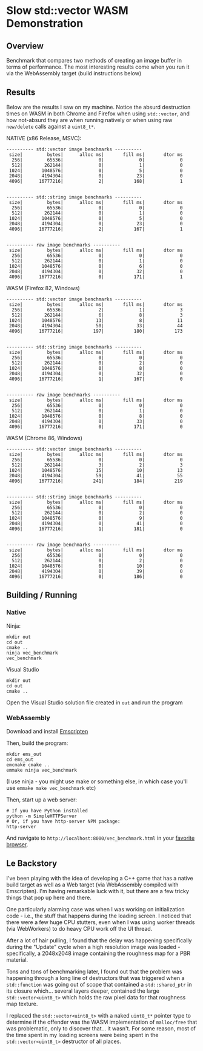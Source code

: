 # Slow std::vector WASM Demonstration

## Overview

Benchmark that compares two methods of creating an image buffer in terms of performance.
The most interesting results come when you run it via the WebAssembly target (build
instructions below)

## Results

Below are the results I saw on my machine. Notice the absurd destruction times on WASM
in both Chrome and Firefox when using `std::vector`, and how not-absurd they are when
running natively or when using raw `new/delete` calls against a `uint8_t*`.

NATIVE (x86 Release, MSVC):
```
---------- std::vector image benchmarks ----------
 size|         bytes|      alloc ms|       fill ms|       dtor ms
  256|         65536|             0|             0|             0
  512|        262144|             0|             1|             0
 1024|       1048576|             0|             5|             0
 2048|       4194304|             0|            23|             0
 4096|      16777216|             2|           168|             1


---------- std::string image benchmarks ----------
 size|         bytes|      alloc ms|       fill ms|       dtor ms
  256|         65536|             0|             0|             0
  512|        262144|             0|             1|             0
 1024|       1048576|             0|             5|             0
 2048|       4194304|             0|            23|             0
 4096|      16777216|             2|           167|             1


---------- raw image benchmarks ----------
 size|         bytes|      alloc ms|       fill ms|       dtor ms
  256|         65536|             0|             0|             0
  512|        262144|             0|             1|             0
 1024|       1048576|             0|             6|             0
 2048|       4194304|             0|            32|             0
 4096|      16777216|             0|           171|             1
```

WASM (Firefox 82, Windows)
```
---------- std::vector image benchmarks ----------
 size|         bytes|      alloc ms|       fill ms|       dtor ms
  256|         65536|             2|             1|             3
  512|        262144|             6|             8|             3
 1024|       1048576|            13|             8|            11
 2048|       4194304|            50|            33|            44
 4096|      16777216|           197|           180|           173


---------- std::string image benchmarks ----------
 size|         bytes|      alloc ms|       fill ms|       dtor ms
  256|         65536|             0|             0|             0
  512|        262144|             0|             2|             0
 1024|       1048576|             0|             8|             0
 2048|       4194304|             0|            32|             0
 4096|      16777216|             1|           167|             0


---------- raw image benchmarks ----------
 size|         bytes|      alloc ms|       fill ms|       dtor ms
  256|         65536|             0|             0|             0
  512|        262144|             0|             1|             0
 1024|       1048576|             0|             8|             0
 2048|       4194304|             0|            33|             0
 4096|      16777216|             0|           171|             0
```

WASM (Chrome 86, Windows)
```
---------- std::vector image benchmarks ----------
 size|         bytes|      alloc ms|       fill ms|       dtor ms
  256|         65536|             0|             0|             0
  512|        262144|             3|             2|             3
 1024|       1048576|            15|            10|            13
 2048|       4194304|            59|            41|            55
 4096|      16777216|           241|           184|           219


---------- std::string image benchmarks ----------
 size|         bytes|      alloc ms|       fill ms|       dtor ms
  256|         65536|             0|             0|             0
  512|        262144|             0|             2|             0
 1024|       1048576|             0|             9|             0
 2048|       4194304|             0|            41|             0
 4096|      16777216|             1|           181|             0


---------- raw image benchmarks ----------
 size|         bytes|      alloc ms|       fill ms|       dtor ms
  256|         65536|             0|             0|             0
  512|        262144|             0|             2|             0
 1024|       1048576|             0|            10|             0
 2048|       4194304|             0|            39|             0
 4096|      16777216|             0|           186|             0
```
## Building / Running

### Native

Ninja:
```
mkdir out
cd out
cmake ..
ninja vec_benchmark
vec_benchmark
```

Visual Studio
```
mkdir out
cd out
cmake ..
```
Open the Visual Studio solution file created in `out` and run the program

### WebAssembly

Download and install [Emscripten](https://emscripten.org/docs/getting_started/downloads.html)

Then, build the program:

```
mkdir ems_out
cd ems_out
emcmake cmake ..
emmake ninja vec_benchmark
```

(I use ninja - you might use make or something else, in which case you'll use `emmake make vec_benchmark` etc)

Then, start up a web server:

```
# If you have Python installed
python -m SimpleHTTPServer
# Or, if you have http-server NPM package:
http-server
```

And navigate to `http://localhost:8000/vec_benchmark.html` in your [favorite browser](https://www.mozilla.org/en-US/firefox/new/).

## Le Backstory

I've been playing with the idea of developing a C++ game that has a native build target
as well as a Web target (via WebAssembly compiled with Emscripten). I'm having remarkable
luck with it, but there are a few tricky things that pop up here and there.

One particularly alarming case was when I was working on initialization code - i.e., the
stuff that happens during the loading screen. I noticed that there were a few huge CPU
stutters, even when I was using worker threads (via WebWorkers) to do heavy CPU work off
the UI thread.

After a lot of hair pulling, I found that the delay was happening specifically during the
"Update" cycle when a high resolution image was loaded - specifically, a 2048x2048 image
containing the roughness map for a PBR material.

Tons and tons of benchmarking later, I found out that the problem was happening through a
long line of destructors that was triggered when a `std::function` was going out of scope
that contained a `std::shared_ptr` in its closure which... several layers deeper, contained
the large `std::vector<uint8_t>` which holds the raw pixel data for that roughness map
texture.

I replaced the `std::vector<uint8_t>` with a naked `uint8_t*` pointer type to determine if
the offender was the WASM implementation of `malloc/free` that was problematic, only to
discover that... it wasn't. For some reason, most of the time spent in my loading screens
were being spent in the `std::vector<uint8_t>` destructor of all places.